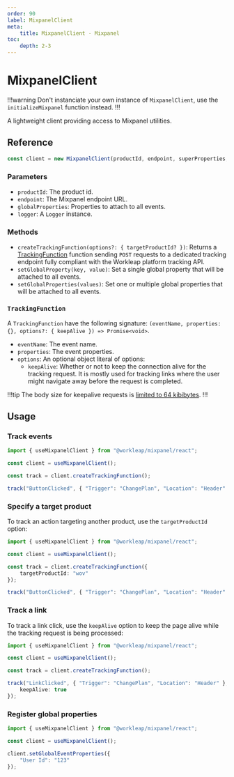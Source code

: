 ```yaml
---
order: 90
label: MixpanelClient
meta:
    title: MixpanelClient - Mixpanel
toc:
    depth: 2-3
---
```


# MixpanelClient

!!!warning
Don't instanciate your own instance of `MixpanelClient`, use the `initializeMixpanel` function instead.
!!!

A lightweight client providing access to Mixpanel utilities.

## Reference

```ts
const client = new MixpanelClient(productId, endpoint, superProperties, logger);
```

### Parameters

- `productId`: The product id.
- `endpoint`: The Mixpanel endpoint URL.
- `globalProperties`: Properties to attach to all events.
- `logger`: A `Logger` instance.

### Methods

- `createTrackingFunction(options?: { targetProductId? })`: Returns a [TrackingFunction](#trackingfunction) function sending `POST` requests to a dedicated tracking endpoint fully compliant with the Workleap platform tracking API.
- `setGlobalProperty(key, value)`: Set a single global property that will be attached to all events.
- `setGlobalProperties(values)`: Set one or multiple global properties that will be attached to all events.

### `TrackingFunction`

A `TrackingFunction` have the following signature: `(eventName, properties: {}, options?: { keepAlive }) => Promise<void>`.

- `eventName`: The event name.
- `properties`: The event properties.
- `options`: An optional object literal of options:
    - `keepAlive`: Whether or not to keep the connection alive for the tracking request. It is mostly used for tracking links where the user might navigate away before the request is completed.

!!!tip
The body size for keepalive requests is [limited to 64 kibibytes](https://developer.mozilla.org/en-US/docs/Web/API/RequestInit#keepalive).
!!!

## Usage

### Track events

```ts !#5,7
import { useMixpanelClient } from "@workleap/mixpanel/react";

const client = useMixpanelClient();

const track = client.createTrackingFunction();

track("ButtonClicked", { "Trigger": "ChangePlan", "Location": "Header" });
```

### Specify a target product

To track an action targeting another product, use the `targetProductId` option:

```ts !#6
import { useMixpanelClient } from "@workleap/mixpanel/react";

const client = useMixpanelClient();

const track = client.createTrackingFunction({
    targetProductId: "wov"
});

track("ButtonClicked", { "Trigger": "ChangePlan", "Location": "Header" });
```

### Track a link

To track a link click, use the `keepAlive` option to keep the page alive while the tracking request is being processed:

```ts !#8
import { useMixpanelClient } from "@workleap/mixpanel/react";

const client = useMixpanelClient();

const track = client.createTrackingFunction();

track("LinkClicked", { "Trigger": "ChangePlan", "Location": "Header" }, {
    keepAlive: true
});
```

### Register global properties

```ts !#5-7
import { useMixpanelClient } from "@workleap/mixpanel/react";

const client = useMixpanelClient();

client.setGlobalEventProperties({
    "User Id": "123"
});
```
